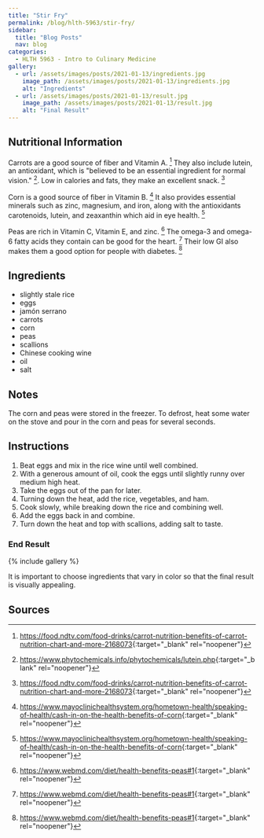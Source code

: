 ```yaml
---
title: "Stir Fry"
permalink: /blog/hlth-5963/stir-fry/
sidebar:
  title: "Blog Posts"
  nav: blog
categories:
  - HLTH 5963 - Intro to Culinary Medicine
gallery:
  - url: /assets/images/posts/2021-01-13/ingredients.jpg
    image_path: /assets/images/posts/2021-01-13/ingredients.jpg
    alt: "Ingredients"
  - url: /assets/images/posts/2021-01-13/result.jpg
    image_path: /assets/images/posts/2021-01-13/result.jpg
    alt: "Final Result"
---
```


## Nutritional Information
Carrots are a good source of fiber and Vitamin A. [^1]
They also include lutein, an antioxidant, which is "believed to be an essential ingredient for normal vision." [^2].
Low in calories and fats, they make an excellent snack. [^1]

Corn is a good source of fiber in Vitamin B. [^3]
It also provides essential minerals such as zinc, magnesium, and iron, along with the antioxidants carotenoids, lutein, and zeaxanthin which aid in eye health. [^3]

Peas are rich in Vitamin C, Vitamin E, and zinc. [^4]
The omega-3 and omega-6 fatty acids they contain can be good for the heart. [^4]
Their low GI also makes them a good option for people with diabetes. [^4]

## Ingredients
- slightly stale rice
- eggs
- jamón serrano
- carrots
- corn
- peas
- scallions
- Chinese cooking wine
- oil
- salt

## Notes
The corn and peas were stored in the freezer.
To defrost, heat some water on the stove and pour in the corn and peas for several seconds.

## Instructions
1. Beat eggs and mix in the rice wine until well combined.
2. With a generous amount of oil, cook the eggs until slightly runny over medium high heat.
3. Take the eggs out of the pan for later.
4. Turning down the heat, add the rice, vegetables, and ham.
5. Cook slowly, while breaking down the rice and combining well.
6. Add the eggs back in and combine.
7. Turn down the heat and top with scallions, adding salt to taste.

### End Result
{% include gallery %}

It is important to choose ingredients that vary in color so that the final result is visually appealing.

## Sources
[^1]:<https://food.ndtv.com/food-drinks/carrot-nutrition-benefits-of-carrot-nutrition-chart-and-more-2168073>{:target="_blank" rel="noopener"}
[^2]:<https://www.phytochemicals.info/phytochemicals/lutein.php>{:target="_blank" rel="noopener"}
[^3]:<https://www.mayoclinichealthsystem.org/hometown-health/speaking-of-health/cash-in-on-the-health-benefits-of-corn>{:target="_blank" rel="noopener"}
[^4]:<https://www.webmd.com/diet/health-benefits-peas#1>{:target="_blank" rel="noopener"}
